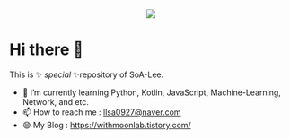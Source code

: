 <div align=center>
<a href="https://hits.seeyoufarm.com"><img src="https://hits.seeyoufarm.com/api/count/incr/badge.svg?url=https%3A%2F%2Fgithub.com%2FSoA-Lee&count_bg=%2379C83D&title_bg=%23555555&icon=moleculer.svg&icon_color=%23FFFFFF&title=hits&edge_flat=false"/></a></div>

# Hi there 👋

This is ✨ _special_ ✨repository of SoA-Lee.

- 🌱 I’m currently learning Python, Kotlin, JavaScript, Machine-Learning, Network, and etc.
- 📫 How to reach me : llsa0927@naver.com
- 😄 My Blog : https://withmoonlab.tistory.com/

<!-- 🔭 I’m currently working on ... -->
<!-- 👯 I’m looking to collaborate on ... -->
<!-- 🤔 I’m looking for help with ...-->
<!-- - 💬 Ask me about ... -->
<!--- ⚡ Fun fact: ... -->

